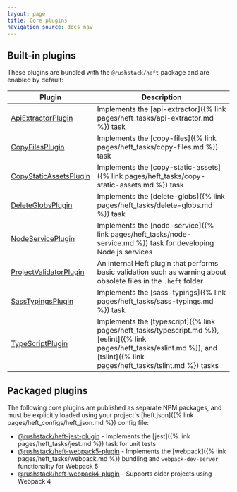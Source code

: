 ```yaml
---
layout: page
title: Core plugins
navigation_source: docs_nav
---
```


## Built-in plugins

These plugins are bundled with the `@rushstack/heft` package and are enabled by default:

| Plugin  | Description |
| ------------- | ------------- |
| [ApiExtractorPlugin](https://github.com/microsoft/rushstack/blob/master/apps/heft/src/plugins/ApiExtractorPlugin/ApiExtractorPlugin.ts) | Implements the [api-extractor]({% link pages/heft_tasks/api-extractor.md %}) task |
| [CopyFilesPlugin](https://github.com/microsoft/rushstack/blob/master/apps/heft/src/plugins/CopyFilesPlugin.ts) | Implements the [copy-files]({% link pages/heft_tasks/copy-files.md %}) task |
| [CopyStaticAssetsPlugin](https://github.com/microsoft/rushstack/blob/master/apps/heft/src/plugins/CopyStaticAssetsPlugin.ts) | Implements the [copy-static-assets]({% link pages/heft_tasks/copy-static-assets.md %}) task |
| [DeleteGlobsPlugin](https://github.com/microsoft/rushstack/blob/master/apps/heft/src/plugins/DeleteGlobsPlugin.ts) | Implements the [delete-globs]({% link pages/heft_tasks/delete-globs.md %}) task |
| [NodeServicePlugin](https://github.com/microsoft/rushstack/blob/master/apps/heft/src/plugins/NodeServicePlugin.ts) | Implements the [node-service]({% link pages/heft_tasks/node-service.md %}) task for developing Node.js services |
| [ProjectValidatorPlugin](https://github.com/microsoft/rushstack/blob/master/apps/heft/src/plugins/ProjectValidatorPlugin.ts) | An internal Heft plugin that performs basic validation such as warning about obsolete files in the `.heft` folder |
| [SassTypingsPlugin](https://github.com/microsoft/rushstack/blob/master/apps/heft/src/plugins/SassTypingsPlugin/SassTypingsPlugin.ts) | Implements the [sass-typings]({% link pages/heft_tasks/sass-typings.md %}) task |
| [TypeScriptPlugin](https://github.com/microsoft/rushstack/blob/master/apps/heft/src/plugins/TypeScriptPlugin/TypeScriptPlugin.ts) | Implements the [typescript]({% link pages/heft_tasks/typescript.md %}), [eslint]({% link pages/heft_tasks/eslint.md %}), and [tslint]({% link pages/heft_tasks/tslint.md %}) tasks |

## Packaged plugins

The following core plugins are published as separate NPM packages, and must be explicitly loaded using your
project's [heft.json]({% link pages/heft_configs/heft_json.md %}) config file:

- [@rushstack/heft-jest-plugin](https://github.com/microsoft/rushstack/tree/master/heft-plugins/heft-jest-plugin) - Implements the [jest]({% link pages/heft_tasks/jest.md %}) task for unit tests
- [@rushstack/heft-webpack5-plugin](https://github.com/microsoft/rushstack/tree/master/heft-plugins/heft-webpack5-plugin) - Implements the [webpack]({% link pages/heft_tasks/webpack.md %}) bundling and `webpack-dev-server` functionality for Webpack 5
- [@rushstack/heft-webpack4-plugin](https://github.com/microsoft/rushstack/tree/master/heft-plugins/heft-webpack4-plugin) - Supports older projects using Webpack 4
